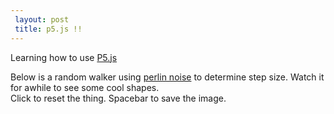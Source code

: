 ```yaml
---
 layout: post
 title: p5.js !!
---
```


Learning how to use [P5.js](http://www.p5js.org)  

Below is a random walker using [perlin noise](http://freespace.virgin.net/hugo.elias/models/m_perlin.htm) to determine step size. Watch it for awhile to see some cool shapes.  
Click to reset the thing. Spacebar to save the image.

<script src="javascript/sketch.js"></script>
